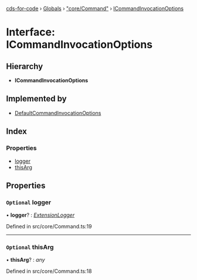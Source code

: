 [cds-for-code](../README.md) › [Globals](../globals.md) › ["core/Command"](../modules/_core_command_.md) › [ICommandInvocationOptions](_core_command_.icommandinvocationoptions.md)

# Interface: ICommandInvocationOptions

## Hierarchy

* **ICommandInvocationOptions**

## Implemented by

* [DefaultCommandInvocationOptions](../classes/_core_command_.defaultcommandinvocationoptions.md)

## Index

### Properties

* [logger](_core_command_.icommandinvocationoptions.md#optional-logger)
* [thisArg](_core_command_.icommandinvocationoptions.md#optional-thisarg)

## Properties

### `Optional` logger

• **logger**? : *[ExtensionLogger](../classes/_core_framework_logger_.extensionlogger.md)*

Defined in src/core/Command.ts:19

___

### `Optional` thisArg

• **thisArg**? : *any*

Defined in src/core/Command.ts:18
